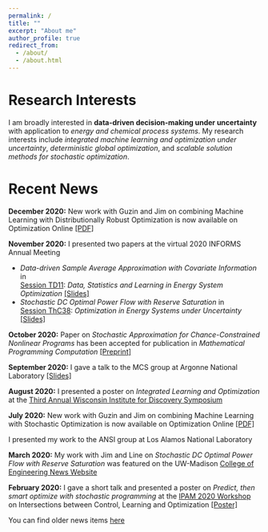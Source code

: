 ```yaml
---
permalink: /
title: ""
excerpt: "About me"
author_profile: true
redirect_from: 
  - /about/
  - /about.html
---
```

Research Interests
======

I am broadly interested in **data-driven decision-making under uncertainty** with application to *energy and chemical process systems*. My research interests include *integrated machine learning and optimization under uncertainty*, *deterministic global optimization*, and *scalable solution methods for stochastic optimization*.
<br/>

Recent News
======

**December 2020:** New work with Guzin and Jim on combining Machine Learning with Distributionally Robust Optimization is now available on Optimization Online <a href = "http://www.optimization-online.org/DB_FILE/2020/11/8136.pdf" target="_blank">[PDF]</a>

**November 2020:** I presented two papers at the virtual 2020 INFORMS Annual Meeting
* *Data-driven Sample Average Approximation with Covariate Information* in <br/> <a href = "https://www.abstractsonline.com/pp8/#!/9022/session/2220" target="_blank">Session TD11</a>: *Data, Statistics and Learning in Energy System Optimization* <a href = "https://rohitkannan.github.io/presentations/Kannan_INFORMS20_DDSAA.pdf" target="_blank">[Slides]</a>
* *Stochastic DC Optimal Power Flow with Reserve Saturation* in <br/> <a href = "https://www.abstractsonline.com/pp8/#!/9022/session/2845" target="_blank">Session ThC38</a>: *Optimization in Energy Systems under Uncertainty* <a href = "https://rohitkannan.github.io/presentations/Kannan_INFORMS20_SDCOPF.pdf" target="_blank">[Slides]</a>

**October 2020:** Paper on *Stochastic Approximation for Chance-Constrained Nonlinear Programs* has been accepted for publication in *Mathematical Programming Computation* <a href = "https://arxiv.org/abs/1812.07066" target="_blank">[Preprint]</a>

**September 2020:** I gave a talk to the MCS group at Argonne National Laboratory <a href = "https://rohitkannan.github.io/presentations/Kannan_Argonne_September_2020.pdf" target="_blank">[Slides]</a>

**August 2020:** I presented a poster on *Integrated Learning and Optimization* at the <a href = "https://wid.wisc.edu/wid-symposium/" target="_blank">Third Annual Wisconsin Institute for Discovery Symposium</a>

**July 2020:** New work with Guzin and Jim on combining Machine Learning with Stochastic Optimization is now available on Optimization Online <a href = "http://www.optimization-online.org/DB_FILE/2020/07/7932.pdf" target="_blank">[PDF]</a>

I presented my work to the ANSI group at Los Alamos National Laboratory

**March 2020:** My work with Jim and Line on *Stochastic DC Optimal Power Flow with Reserve Saturation* was featured on the UW-Madison <a href = "https://www.engr.wisc.edu/news/power-tools-new-math-model-optimizes-energy/" target="_blank">College of Engineering News Website </a>

**February 2020:** I gave a short talk and presented a poster on *Predict, then smart optimize with stochastic programming* at the <a href = "http://www.ipam.ucla.edu/programs/workshops/intersections-between-control-learning-and-optimization/" target="_blank">IPAM 2020 Workshop</a> on Intersections between Control, Learning and Optimization <a href = "https://rohitkannan.github.io/presentations/Kannan_IPAM20_DDSAA.pdf" target="_blank">[Poster]</a>

You can find older news items [here](https://rohitkannan.github.io/news/)
